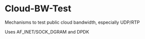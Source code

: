 # Cloud-BW-Test
Mechanisms to test public cloud bandwidth, especially UDP/RTP

Uses AF_INET/SOCK_DGRAM and DPDK

